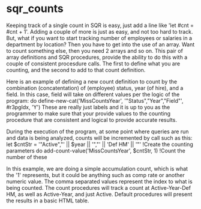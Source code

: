 # sqr_counts

Keeping track of a single count in SQR is easy, just add a line like 'let #cnt = #cnt + 1'.  Adding a couple of more is just as easy, and not too hard to track.  But, what if you want to start tracking number of employees or salaries in a department by location?  Then you have to get into the use of an array.  Want to count something else, then you need 2 arrays and so on.
This pair of array definitions and SQR procedures, provide the ability to do this with a couple of consistent procesdure calls.  The first to define what you are counting, and the second to add to that count definition.

Here is an example of defining a new count definition to count by the combination (concatentation) of (employee) status, year (of hire), and a field.  In this case, field will take on different values per the logic of the program:
   do define-new-cat('MissCountsYear', '"Status","Year","Field"', #r3pgIdx, 'Y')
These are really just labels and it is up to you as the programmer to make sure that your provide values to the counting procedure that are consistent and logical to provide accurate results.
   
During the execution of the program, at some point where queries are run and data is being analyzed, counts will be incremented by call such as this:
   let $cntStr = '"Active","' || $year || '","' || 'Def HM' || '"'   !Create the counting parameters
   do add-count-value('MissCountsYear', $cntStr, 1)                  !Count the number of these

In this example, we are doing a simple accumulation count, which is what the '1' represents, but it could be anything such as comp rate or another numeric value.  The comma separated values represent the index to what is being counted.  The count procedures will track a count at Active-Year-Def HM, as well as Active-Year, and just Active.  Default procedures will present the results in a basic HTML table.

